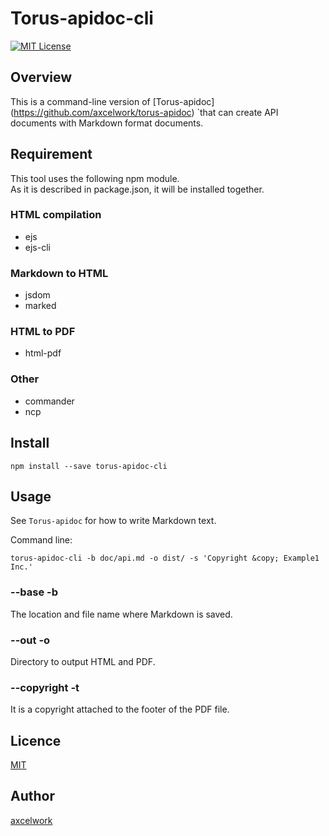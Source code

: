 Torus-apidoc-cli
====

[![MIT License](http://img.shields.io/badge/license-MIT-blue.svg?style=flat-square)][license]

[license]: https://github.com/axcelwork/torus-apidoc-cli/blob/master/LICENSE

## Overview
This is a command-line version of [Torus-apidoc] (https://github.com/axcelwork/torus-apidoc) `that can create API documents with Markdown format documents.

## Requirement
This tool uses the following npm module.<br>
As it is described in package.json, it will be installed together.

### HTML compilation
- ejs
- ejs-cli

### Markdown to HTML
- jsdom
- marked

### HTML to PDF
- html-pdf

### Other
- commander
- ncp

## Install

```
npm install --save torus-apidoc-cli
```

## Usage
See `Torus-apidoc` for how to write Markdown text.

Command line:

```:json
torus-apidoc-cli -b doc/api.md -o dist/ -s 'Copyright &copy; Example1 Inc.'
```

### --base -b
The location and file name where Markdown is saved.

### --out -o
Directory to output HTML and PDF.

### --copyright -t
It is a copyright attached to the footer of the PDF file.

## Licence
[MIT](https://github.com/axcelwork/tool/blob/master/LICENCE)

## Author

[axcelwork](https://github.com/axcelwork)